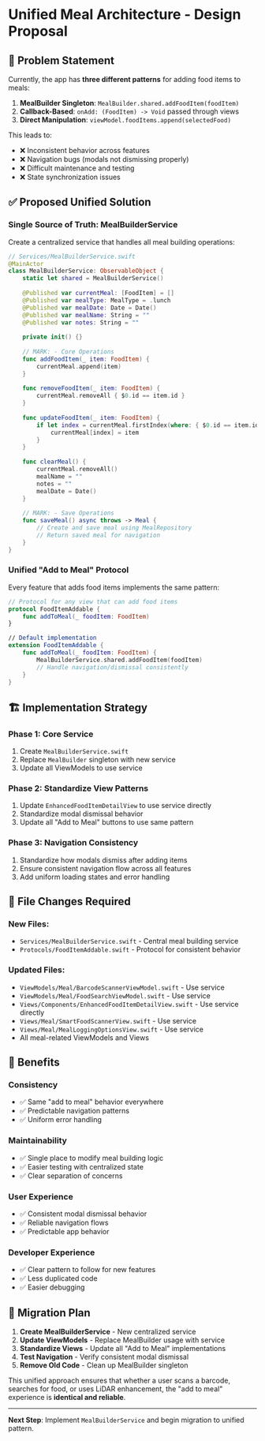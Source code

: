 # Unified Meal Architecture - Design Proposal

## 🎯 Problem Statement

Currently, the app has **three different patterns** for adding food items to meals:

1. **MealBuilder Singleton**: `MealBuilder.shared.addFoodItem(foodItem)`
2. **Callback-Based**: `onAdd: (FoodItem) -> Void` passed through views
3. **Direct Manipulation**: `viewModel.foodItems.append(selectedFood)`

This leads to:
- ❌ Inconsistent behavior across features
- ❌ Navigation bugs (modals not dismissing properly)
- ❌ Difficult maintenance and testing
- ❌ State synchronization issues

## ✅ Proposed Unified Solution

### **Single Source of Truth: MealBuilderService**

Create a centralized service that handles all meal building operations:

```swift
// Services/MealBuilderService.swift
@MainActor
class MealBuilderService: ObservableObject {
    static let shared = MealBuilderService()
    
    @Published var currentMeal: [FoodItem] = []
    @Published var mealType: MealType = .lunch
    @Published var mealDate: Date = Date()
    @Published var mealName: String = ""
    @Published var notes: String = ""
    
    private init() {}
    
    // MARK: - Core Operations
    func addFoodItem(_ item: FoodItem) {
        currentMeal.append(item)
    }
    
    func removeFoodItem(_ item: FoodItem) {
        currentMeal.removeAll { $0.id == item.id }
    }
    
    func updateFoodItem(_ item: FoodItem) {
        if let index = currentMeal.firstIndex(where: { $0.id == item.id }) {
            currentMeal[index] = item
        }
    }
    
    func clearMeal() {
        currentMeal.removeAll()
        mealName = ""
        notes = ""
        mealDate = Date()
    }
    
    // MARK: - Save Operations
    func saveMeal() async throws -> Meal {
        // Create and save meal using MealRepository
        // Return saved meal for navigation
    }
}
```

### **Unified "Add to Meal" Protocol**

Every feature that adds food items implements the same pattern:

```swift
// Protocol for any view that can add food items
protocol FoodItemAddable {
    func addToMeal(_ foodItem: FoodItem)
}

// Default implementation
extension FoodItemAddable {
    func addToMeal(_ foodItem: FoodItem) {
        MealBuilderService.shared.addFoodItem(foodItem)
        // Handle navigation/dismissal consistently
    }
}
```

## 🏗️ Implementation Strategy

### **Phase 1: Core Service**
1. Create `MealBuilderService.swift`
2. Replace `MealBuilder` singleton with new service
3. Update all ViewModels to use service

### **Phase 2: Standardize View Patterns**
1. Update `EnhancedFoodItemDetailView` to use service directly
2. Standardize modal dismissal behavior
3. Update all "Add to Meal" buttons to use same pattern

### **Phase 3: Navigation Consistency**
1. Standardize how modals dismiss after adding items
2. Ensure consistent navigation flow across all features
3. Add uniform loading states and error handling

## 📁 File Changes Required

### **New Files:**
- `Services/MealBuilderService.swift` - Central meal building service
- `Protocols/FoodItemAddable.swift` - Protocol for consistent behavior

### **Updated Files:**
- `ViewModels/Meal/BarcodeScannerViewModel.swift` - Use service
- `ViewModels/Meal/FoodSearchViewModel.swift` - Use service  
- `Views/Components/EnhancedFoodItemDetailView.swift` - Use service directly
- `Views/Meal/SmartFoodScannerView.swift` - Use service
- `Views/Meal/MealLoggingOptionsView.swift` - Use service
- All meal-related ViewModels and Views

## 🎯 Benefits

### **Consistency**
- ✅ Same "add to meal" behavior everywhere
- ✅ Predictable navigation patterns
- ✅ Uniform error handling

### **Maintainability**
- ✅ Single place to modify meal building logic
- ✅ Easier testing with centralized state
- ✅ Clear separation of concerns

### **User Experience**
- ✅ Consistent modal dismissal behavior
- ✅ Reliable navigation flows
- ✅ Predictable app behavior

### **Developer Experience**
- ✅ Clear pattern to follow for new features
- ✅ Less duplicated code
- ✅ Easier debugging

## 🚀 Migration Plan

1. **Create MealBuilderService** - New centralized service
2. **Update ViewModels** - Replace MealBuilder usage with service
3. **Standardize Views** - Update all "Add to Meal" implementations
4. **Test Navigation** - Verify consistent modal dismissal
5. **Remove Old Code** - Clean up MealBuilder singleton

This unified approach ensures that whether a user scans a barcode, searches for food, or uses LiDAR enhancement, the "add to meal" experience is **identical and reliable**.

---

**Next Step**: Implement `MealBuilderService` and begin migration to unified pattern.
